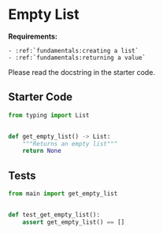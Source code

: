 # Empty List



**Requirements:**
```eval_rst
- :ref:`fundamentals:creating a list`
- :ref:`fundamentals:returning a value`

```


Please read the docstring in the starter code.

## Starter Code
```python
from typing import List


def get_empty_list() -> List:
    """Returns an empty list"""
    return None
```

## Tests
```python
from main import get_empty_list


def test_get_empty_list():
    assert get_empty_list() == []
```
